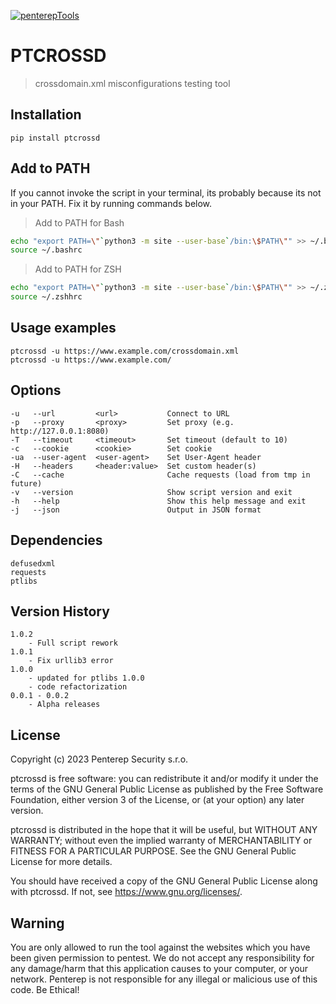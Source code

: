 [![penterepTools](https://www.penterep.com/external/penterepToolsLogo.png)](https://www.penterep.com/)


# PTCROSSD

> crossdomain.xml misconfigurations testing tool

## Installation
```
pip install ptcrossd
```

## Add to PATH
If you cannot invoke the script in your terminal, its probably because its not in your PATH. Fix it by running commands below.

> Add to PATH for Bash
```bash
echo "export PATH=\"`python3 -m site --user-base`/bin:\$PATH\"" >> ~/.bashrc
source ~/.bashrc
```

> Add to PATH for ZSH
```bash
echo "export PATH=\"`python3 -m site --user-base`/bin:\$PATH\"" >> ~/.zshhrc
source ~/.zshhrc
```


## Usage examples
```
ptcrossd -u https://www.example.com/crossdomain.xml
ptcrossd -u https://www.example.com/
```

## Options

```
-u   --url         <url>           Connect to URL
-p   --proxy       <proxy>         Set proxy (e.g. http://127.0.0.1:8080)
-T   --timeout     <timeout>       Set timeout (default to 10)
-c   --cookie      <cookie>        Set cookie
-ua  --user-agent  <user-agent>    Set User-Agent header
-H   --headers     <header:value>  Set custom header(s)
-C   --cache                       Cache requests (load from tmp in future)
-v   --version                     Show script version and exit
-h   --help                        Show this help message and exit
-j   --json                        Output in JSON format
```

## Dependencies
```
defusedxml
requests
ptlibs
```

## Version History
```
1.0.2
    - Full script rework
1.0.1
    - Fix urllib3 error
1.0.0
    - updated for ptlibs 1.0.0
    - code refactorization
0.0.1 - 0.0.2
    - Alpha releases
```
## License

Copyright (c) 2023 Penterep Security s.r.o.

ptcrossd is free software: you can redistribute it and/or modify it under the terms of the GNU General Public License as published by the Free Software Foundation, either version 3 of the License, or (at your option) any later version.

ptcrossd is distributed in the hope that it will be useful, but WITHOUT ANY WARRANTY; without even the implied warranty of MERCHANTABILITY or FITNESS FOR A PARTICULAR PURPOSE. See the GNU General Public License for more details.

You should have received a copy of the GNU General Public License along with ptcrossd. If not, see https://www.gnu.org/licenses/.

## Warning

You are only allowed to run the tool against the websites which
you have been given permission to pentest. We do not accept any
responsibility for any damage/harm that this application causes to your
computer, or your network. Penterep is not responsible for any illegal
or malicious use of this code. Be Ethical!